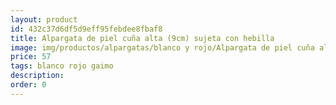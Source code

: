 ```yaml
---
layout: product
id: 432c37d6df5d9eff95febdee8fbaf8
title: Alpargata de piel cuña alta (9cm) sujeta con hebilla
image: img/productos/alpargatas/blanco y rojo/Alpargata de piel cuña alta (9cm) sujeta con hebilla=57=blanco rojo gaimo.webp
price: 57
tags: blanco rojo gaimo
description: 
order: 0
---
```

